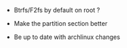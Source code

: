 * Btrfs/F2fs by default on root ?

* Make the partition section better

* Be up to date with archlinux changes 


